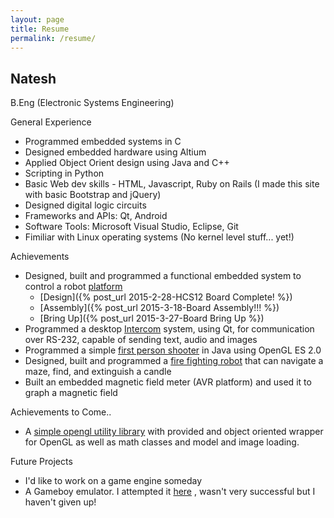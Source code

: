 ```yaml
---
layout: page
title: Resume
permalink: /resume/
---
```


Natesh
------

B.Eng (Electronic Systems Engineering)


General Experience

* Programmed embedded systems in C
* Designed embedded hardware using Altium
* Applied Object Orient design using Java and C++
* Scripting in Python
* Basic Web dev skills - HTML, Javascript, Ruby on Rails (I made this site with basic Bootstrap and jQuery)
* Designed digital logic circuits
* Frameworks and APIs: Qt, Android
* Software Tools: Microsoft Visual Studio, Eclipse, Git
* Fimiliar with Linux operating systems (No kernel level stuff... yet!)


Achievements

* Designed, built and programmed a functional embedded system to control a robot [platform](https://github.com/nnarain/ESEPlatformController)
	* [Design]({% post_url 2015-2-28-HCS12 Board Complete! %})
	* [Assembly]({% post_url 2015-3-18-Board Assembly!!! %})
	* [Bring Up]({% post_url 2015-3-27-Board Bring Up %})
* Programmed a desktop [Intercom](https://github.com/nnarain/ESEIntercom) system, using Qt, for communication over RS-232, capable of sending text, audio and images
* Programmed a simple [first person shooter](https://github.com/nnarain/firstpersonshooter) in Java using OpenGL ES 2.0
* Designed, built and programmed a [fire fighting robot](https://www.youtube.com/watch?v=8brg6CSZgG8) that can navigate a maze, find, and extinguish a candle
* Built an embedded magnetic field meter (AVR platform) and used it to graph a magnetic field

Achievements to Come..

* A [simple opengl utility library](https://github.com/nnarain/sgl-wrapper) with provided and object oriented wrapper for OpenGL as well as math classes and model and image loading.

Future Projects

* I'd like to work on a game engine someday
* A Gameboy emulator. I attempted it [here](https://github.com/nnarain/GameBoyCore) , wasn't very successful but I haven't given up!
